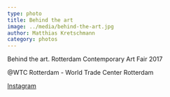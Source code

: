 ```yaml
---
type: photo
title: Behind the art
image: ../media/behind-the-art.jpg
author: Matthias Kretschmann
category: photos
---
```


Behind the art. Rotterdam Contemporary Art Fair 2017

@WTC Rotterdam - World Trade Center Rotterdam

[Instagram](https://www.instagram.com/p/BQl83O7lDWO/)
